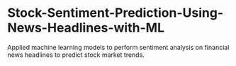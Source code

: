 # Stock-Sentiment-Prediction-Using-News-Headlines-with-ML
Applied machine learning models to perform sentiment analysis on financial news headlines to predict stock market trends.
